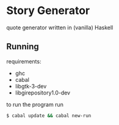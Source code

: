 # Story Generator

quote generator written in (vanilla) Haskell

## Running

requirements:

* ghc
* cabal
* libgtk-3-dev
* libgirepository1.0-dev

to run the program run

```sh
$ cabal update && cabal new-run
```

